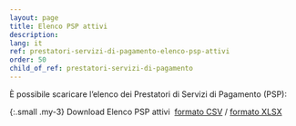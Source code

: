 ```yaml
---
layout: page
title: Elenco PSP attivi
description: 
lang: it
ref: prestatori-servizi-di-pagamento-elenco-psp-attivi
order: 50
child_of_ref: prestatori-servizi-di-pagamento
---
```


È possibile scaricare l’elenco dei Prestatori di Servizi di Pagamento (PSP):


{:.small .my-3}
Download Elenco PSP attivi&nbsp;&nbsp;[formato CSV](../../../data/pagopa-psp.csv)&nbsp;/&nbsp;[formato XLSX](../../../data/pagopa-psp.xlsx)

